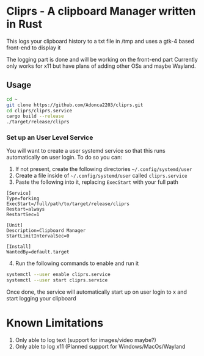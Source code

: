 # Cliprs - A clipboard Manager written in Rust

This logs your clipboard history to a txt file in /tmp and uses a gtk-4 based front-end to display it

The logging part is done and will be working on the front-end part
Currently only works for x11 but have plans of adding other OSs and maybe Wayland.

## Usage
```bash
cd ~
git clone https://github.com/Adonca2203/cliprs.git
cd cliprs/cliprs.service
cargo build --release
./target/release/cliprs
```

### Set up an User Level Service
You will want to create a user systemd service so that this runs automatically on user login.
To do so you can:
1. If not present, create the following directories `~/.config/systemd/user`
2. Create a file inside of `~/.config/systemd/user` called `cliprs.service`
3. Paste the following into it, replacing `ExecStart` with your full path
```
[Service]
Type=forking
ExecStart=/full/path/to/target/release/cliprs
Restart=always
RestartSec=1

[Unit]
Description=Clipboard Manager
StartLimitIntervalSec=0

[Install]
WantedBy=default.target
```
4. Run the following commands to enable and run it
```bash
systemctl --user enable cliprs.service
systemctl --user start cliprs.service
```

Once done, the service will automatically start up on user login to x and start logging your clipboard

# Known Limitations
1. Only able to log text (support for images/video maybe?)
2. Only able to log x11 (Planned support for Windows/MacOs/Wayland
